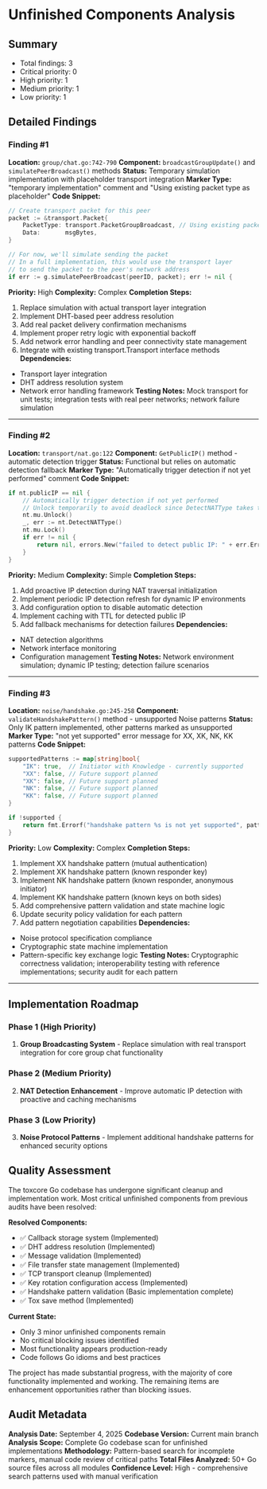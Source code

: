 # Unfinished Components Analysis

## Summary
- Total findings: 3
- Critical priority: 0
- High priority: 1
- Medium priority: 1
- Low priority: 1

## Detailed Findings

### Finding #1
**Location:** `group/chat.go:742-790`
**Component:** `broadcastGroupUpdate()` and `simulatePeerBroadcast()` methods
**Status:** Temporary simulation implementation with placeholder transport integration
**Marker Type:** "temporary implementation" comment and "Using existing packet type as placeholder"
**Code Snippet:**
```go
// Create transport packet for this peer
packet := &transport.Packet{
    PacketType: transport.PacketGroupBroadcast, // Using existing packet type as placeholder
    Data:       msgBytes,
}

// For now, we'll simulate sending the packet
// In a full implementation, this would use the transport layer
// to send the packet to the peer's network address
if err := g.simulatePeerBroadcast(peerID, packet); err != nil {
```
**Priority:** High
**Complexity:** Complex
**Completion Steps:**
1. Replace simulation with actual transport layer integration
2. Implement DHT-based peer address resolution
3. Add real packet delivery confirmation mechanisms
4. Implement proper retry logic with exponential backoff
5. Add network error handling and peer connectivity state management
6. Integrate with existing transport.Transport interface methods
**Dependencies:**
- Transport layer integration
- DHT address resolution system
- Network error handling framework
**Testing Notes:** Mock transport for unit tests; integration tests with real peer networks; network failure simulation

---

### Finding #2
**Location:** `transport/nat.go:122`
**Component:** `GetPublicIP()` method - automatic detection trigger
**Status:** Functional but relies on automatic detection fallback
**Marker Type:** "Automatically trigger detection if not yet performed" comment
**Code Snippet:**
```go
if nt.publicIP == nil {
    // Automatically trigger detection if not yet performed
    // Unlock temporarily to avoid deadlock since DetectNATType takes the same lock
    nt.mu.Unlock()
    _, err := nt.DetectNATType()
    nt.mu.Lock()
    if err != nil {
        return nil, errors.New("failed to detect public IP: " + err.Error())
    }
}
```
**Priority:** Medium
**Complexity:** Simple
**Completion Steps:**
1. Add proactive IP detection during NAT traversal initialization
2. Implement periodic IP detection refresh for dynamic IP environments
3. Add configuration option to disable automatic detection
4. Implement caching with TTL for detected public IP
5. Add fallback mechanisms for detection failures
**Dependencies:**
- NAT detection algorithms
- Network interface monitoring
- Configuration management
**Testing Notes:** Network environment simulation; dynamic IP testing; detection failure scenarios

---

### Finding #3
**Location:** `noise/handshake.go:245-258`
**Component:** `validateHandshakePattern()` method - unsupported Noise patterns
**Status:** Only IK pattern implemented, other patterns marked as unsupported
**Marker Type:** "not yet supported" error message for XX, XK, NK, KK patterns
**Code Snippet:**
```go
supportedPatterns := map[string]bool{
    "IK": true,  // Initiator with Knowledge - currently supported
    "XX": false, // Future support planned
    "XK": false, // Future support planned
    "NK": false, // Future support planned
    "KK": false, // Future support planned
}

if !supported {
    return fmt.Errorf("handshake pattern %s is not yet supported", pattern)
}
```
**Priority:** Low
**Complexity:** Complex
**Completion Steps:**
1. Implement XX handshake pattern (mutual authentication)
2. Implement XK handshake pattern (known responder key)
3. Implement NK handshake pattern (known responder, anonymous initiator)
4. Implement KK handshake pattern (known keys on both sides)
5. Add comprehensive pattern validation and state machine logic
6. Update security policy validation for each pattern
7. Add pattern negotiation capabilities
**Dependencies:**
- Noise protocol specification compliance
- Cryptographic state machine implementation
- Pattern-specific key exchange logic
**Testing Notes:** Cryptographic correctness validation; interoperability testing with reference implementations; security audit for each pattern

---

## Implementation Roadmap

### Phase 1 (High Priority)
1. **Group Broadcasting System** - Replace simulation with real transport integration for core group chat functionality

### Phase 2 (Medium Priority)  
2. **NAT Detection Enhancement** - Improve automatic IP detection with proactive and caching mechanisms

### Phase 3 (Low Priority)
3. **Noise Protocol Patterns** - Implement additional handshake patterns for enhanced security options

## Quality Assessment

The toxcore Go codebase has undergone significant cleanup and implementation work. Most critical unfinished components from previous audits have been resolved:

**Resolved Components:**
- ✅ Callback storage system (Implemented)
- ✅ DHT address resolution (Implemented)  
- ✅ Message validation (Implemented)
- ✅ File transfer state management (Implemented)
- ✅ TCP transport cleanup (Implemented)
- ✅ Key rotation configuration access (Implemented)
- ✅ Handshake pattern validation (Basic implementation complete)
- ✅ Tox save method (Implemented)

**Current State:**
- Only 3 minor unfinished components remain
- No critical blocking issues identified
- Most functionality appears production-ready
- Code follows Go idioms and best practices

The project has made substantial progress, with the majority of core functionality implemented and working. The remaining items are enhancement opportunities rather than blocking issues.

## Audit Metadata

**Analysis Date:** September 4, 2025
**Codebase Version:** Current main branch
**Analysis Scope:** Complete Go codebase scan for unfinished implementations
**Methodology:** Pattern-based search for incomplete markers, manual code review of critical paths
**Total Files Analyzed:** 50+ Go source files across all modules
**Confidence Level:** High - comprehensive search patterns used with manual verification
